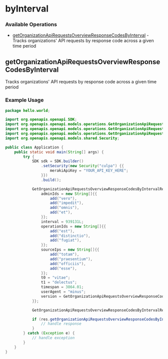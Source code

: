 # byInterval

### Available Operations

* [getOrganizationApiRequestsOverviewResponseCodesByInterval](#getorganizationapirequestsoverviewresponsecodesbyinterval) - Tracks organizations' API requests by response code across a given time period

## getOrganizationApiRequestsOverviewResponseCodesByInterval

Tracks organizations' API requests by response code across a given time period

### Example Usage

```java
package hello.world;

import org.openapis.openapi.SDK;
import org.openapis.openapi.models.operations.GetOrganizationApiRequestsOverviewResponseCodesByIntervalRequest;
import org.openapis.openapi.models.operations.GetOrganizationApiRequestsOverviewResponseCodesByIntervalResponse;
import org.openapis.openapi.models.operations.GetOrganizationApiRequestsOverviewResponseCodesByIntervalVersionEnum;
import org.openapis.openapi.models.shared.Security;

public class Application {
    public static void main(String[] args) {
        try {
            SDK sdk = SDK.builder()
                .setSecurity(new Security("culpa") {{
                    merakiApiKey = "YOUR_API_KEY_HERE";
                }})
                .build();

            GetOrganizationApiRequestsOverviewResponseCodesByIntervalRequest req = new GetOrganizationApiRequestsOverviewResponseCodesByIntervalRequest("facilis") {{
                adminIds = new String[]{{
                    add("vero"),
                    add("impedit"),
                    add("omnis"),
                    add("et"),
                }};
                interval = 939131L;
                operationIds = new String[]{{
                    add("est"),
                    add("distinctio"),
                    add("fugiat"),
                }};
                sourceIps = new String[]{{
                    add("totam"),
                    add("praesentium"),
                    add("officiis"),
                    add("esse"),
                }};
                t0 = "vitae";
                t1 = "delectus";
                timespan = 3864.01;
                userAgent = "minus";
                version = GetOrganizationApiRequestsOverviewResponseCodesByIntervalVersionEnum.ZERO;
            }};            

            GetOrganizationApiRequestsOverviewResponseCodesByIntervalResponse res = sdk.byInterval.getOrganizationApiRequestsOverviewResponseCodesByInterval(req);

            if (res.getOrganizationApiRequestsOverviewResponseCodesByInterval200ApplicationJSONObjects != null) {
                // handle response
            }
        } catch (Exception e) {
            // handle exception
        }
    }
}
```
